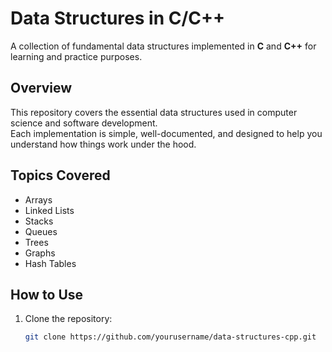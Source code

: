 # Data Structures in C/C++

A collection of fundamental data structures implemented in **C** and **C++** for learning and practice purposes.

## Overview
This repository covers the essential data structures used in computer science and software development.  
Each implementation is simple, well-documented, and designed to help you understand how things work under the hood.

## Topics Covered
- Arrays  
- Linked Lists  
- Stacks  
- Queues  
- Trees  
- Graphs  
- Hash Tables  

## How to Use
1. Clone the repository:
   ```bash
   git clone https://github.com/yourusername/data-structures-cpp.git
